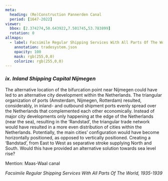 ```yaml
---
meta:
  heading: (Re)Construction Pannerden Canal
  period: [1647-2022]
viewer:
  bbox: [2.374274,50.643922,7.501745,53.783899]
  rotation: 0
allmaps:
  - label: Facsimile Regular Shipping Services With All Parts Of The World, 1935-1939
    annotation: tradesystem.json
    opacity: 100
    mask: rgb(255,0,0)
    colorize: rgb(255,0,0)
---
```


### _ix.    Inland Shipping Capital Nijmegen_

The alternative location of the bifurcation point near Nijmegen could have led to an alternative city development within the Netherlands. The triangular organization of ports (Amsterdam, Nijmegen, Rotterdam) resulted, considerably, in inland- and outbound shipment ports evenly spread over the Netherlands that complemented each other economically. 
Instead of major city developments only happening at the edge of the Netherlands (near the sea), resulting in the ‘Randstad’, the triangular trade network would have resulted in a more even distribution of cities within the Netherlands. Potentially, the main cities’ configuration would have become horizontally positioned, as opposed to vertically positioned. Creating a ‘Bandstad’, from East to West as separative stroke supplying North and South. Would this have provided an alternative solution towards sea level rise?

Mention: Maas-Waal canal

_Facsimile Regular Shipping Services With All Parts Of The World, 1935-1939_
